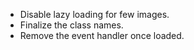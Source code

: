 * Disable lazy loading for few images.
* Finalize the class names.
* Remove the event handler once loaded.